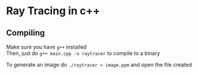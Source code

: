 # Ray Tracing in c++

## Compiling

Make sure you have `g++` installed  
Then, just do `g++ main.cpp -o raytracer` to compile to a binary

To generate an image do `./raytracer > image.ppm` and open the file created
